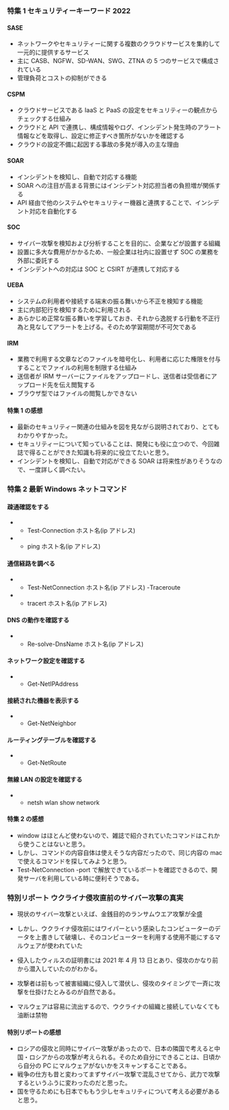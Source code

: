 ### 特集 1 セキュリティーキーワード 2022

#### SASE

- ネットワークやセキュリティーに関する複数のクラウドサービスを集約して一元的に提供するサービス
- 主に CASB、NGFW、SD-WAN、SWG、ZTNA の 5 つのサービスで構成されている
- 管理負荷とコストの抑制ができる

#### CSPM

- クラウドサービスである IaaS と PaaS の設定をセキュリティーの観点からチェックする仕組み
- クラウドと API で連携し、構成情報やログ、インシデント発生時のアラート情報などを取得し、設定に修正すべき箇所がないかを確認する
- クラウドの設定不備に起因する事故の多発が導入の主な理由

#### SOAR

- インシデントを検知し、自動で対応する機能
- SOAR への注目が高まる背景にはインシデント対応担当者の負担増が関係する
- API 経由で他のシステムやセキュリティー機器と連携することで、インシデント対応を自動化する

#### SOC

- サイバー攻撃を検知および分析することを目的に、企業などが設置する組織
- 設置に多大な費用がかかるため、一般企業は社内に設置せず SOC の業務を外部に委託する
- インシデントへの対応は SOC と CSIRT が連携して対応する

#### UEBA

- システムの利用者や接続する端末の振る舞いから不正を検知する機能
- 主に内部犯行を検知するために利用される
- あらかじめ正常な振る舞いを学習しておき、それから逸脱する行動を不正行為と見なしてアラートを上げる。そのため学習期間が不可欠である

#### IRM

- 業務で利用する文章などのファイルを暗号化し、利用者に応じた権限を付与することでファイルの利用を制限する仕組み
- 送信者が IRM サーバーにファイルをアップロードし、送信者は受信者にアップロード先を伝え閲覧する
- ブラウザ型ではファイルの閲覧しかできない

#### 特集 1 の感想

- 最新のセキュリティー関連の仕組みを図を見ながら説明されており、とてもわかりやすかった。
- セキュリティーについて知っていることは、開発にも役に立つので、今回雑誌で得ることができた知識も将来的に役立てたいと思う。
- インシデントを検知し、自動で対応ができる SOAR は将来性がありそうなので、一度詳しく調べたい。

### 特集 2 最新 Windows ネットコマンド

#### 疎通確認をする

- - Test-Connection ホスト名(ip アドレス)
- - ping ホスト名(ip アドレス)

#### 通信経路を調べる

- - Test-NetConnection ホスト名(ip アドレス) -Traceroute
- - tracert ホスト名(ip アドレス)

#### DNS の動作を確認する

- - Re-solve-DnsName ホスト名(ip アドレス)

#### ネットワーク設定を確認する

- - Get-NetIPAddress

#### 接続された機器を表示する

- - Get-NetNeighbor

#### ルーティングテーブルを確認する

- - Get-NetRoute

#### 無線 LAN の設定を確認する

- - netsh wlan show network

#### 特集 2 の感想

- window はほとんど使わないので、雑誌で紹介されていたコマンドはこれから使うことはないと思う。
- しかし、コマンドの内容自体は使えそうな内容だったので、同じ内容の mac で使えるコマンドを探してみようと思う。
- Test-NetConnection -port で解放できているポートを確認できるので、開発サーバを利用している時に便利そうである。

### 特別リポート ウクライナ侵攻直前のサイバー攻撃の真実

- 現状のサイバー攻撃といえば、金銭目的のランサムウエア攻撃が全盛
- しかし、ウクライナ侵攻前にはワイパーという感染したコンピューターのデータを上書きして破壊し、そのコンピューターを利用する使用不能にするマルウェアが使われていた

- 侵入したウィルスの証明書には 2021 年 4 月 13 日とあり、侵攻のかなり前から潜入していたのがわかる。
- 攻撃者は前もって被害組織に侵入して潜伏し、侵攻のタイミングで一斉に攻撃を仕掛けたとみるのが自然である。

- マルウェアは容易に流出するので、ウクライナの組織と接続していなくても油断は禁物

#### 特別リポートの感想

- ロシアの侵攻と同時にサイバー攻撃があったので、日本の隣国で考えると中国・ロシアからの攻撃が考えられる。そのため自分にできることは、日頃から自分の PC にマルウェアがないかをスキャンすることである。
- 戦争の仕方も昔と変わってまずサイバー攻撃で混乱させてから、武力で攻撃するというふうに変わったのだと思った。
- 国を守るためにも日本でももう少しセキュリティについて考える必要があると思う。
